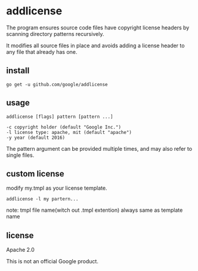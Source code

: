 # addlicense

The program ensures source code files have copyright license headers
by scanning directory patterns recursively.

It modifies all source files in place and avoids adding a license header
to any file that already has one.

## install

    go get -u github.com/google/addlicense

## usage

    addlicense [flags] pattern [pattern ...]
    
    -c copyright holder (default "Google Inc.")
    -l license type: apache, mit (default "apache")
    -y year (default 2016)

The pattern argument can be provided multiple times, and may also refer
to single files.

## custom license

modify my.tmpl as your license template.

	addlicense -l my partern...

note: tmpl file name(witch out .tmpl extention) always same as template name


## license

Apache 2.0

This is not an official Google product.
